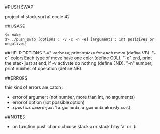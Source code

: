 #PUSH SWAP

project of stack sort at ecole 42

##USAGE

	$> make
	$> ./push_swap [options : -v -c -n -e] [arguments : int positives or negatives]

##HELP OPTIONS
	"-v" verbose, print stacks for each move (define VB).
	"-c" colors Each type of move have one color (define COL).
	"-e" end, print the stack just at end, if -v activate do nothing (define END).
	"-n" number, print number of operation (define NB).

##ERRORS

this kind of errors are catch :
- error of argument (not number, more than int, no arguments)
- error of option (not possible option)
- specifics cases (just 1 arguments, arguments already sort)

##NOTES
- on function push char c choose stack a or stack b by 'a' or 'b'
